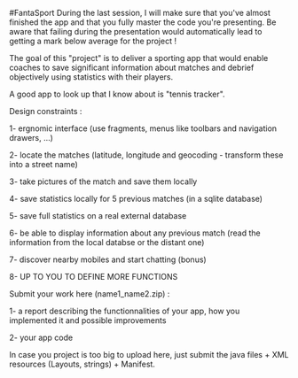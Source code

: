 #FantaSport
During the last session, I will make sure that you've almost finished the app and that you fully master the code you're presenting. Be aware that failing during the presentation would automatically lead to getting a mark below average for the project !



The goal of this "project" is to deliver a sporting app that would enable coaches to save significant information about matches and debrief objectively using statistics with their players.

A good app to look up that I know about is "tennis tracker".

Design constraints :

1- ergnomic interface (use fragments, menus like toolbars and navigation drawers, ...)

2- locate the matches (latitude, longitude and geocoding - transform these into a street name)

3- take pictures of the match and save them locally

4- save statistics locally for 5 previous matches (in a sqlite database)

5- save full statistics on a real external database 

6- be able to display information about any previous match (read the information from the local databse or the distant one)

7- discover nearby mobiles and start chatting (bonus)

8- UP TO YOU TO DEFINE MORE FUNCTIONS   



Submit your work here (name1_name2.zip) :

1- a report describing the functionnalities of your app, how you implemented it and possible improvements

2- your app code

In case you project is too big to upload here, just submit the java files + XML resources (Layouts, strings) + Manifest.


